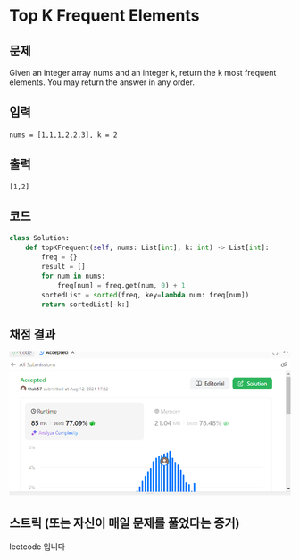 #  Top K Frequent Elements

## 문제
Given an integer array nums and an integer k, return the k most frequent elements. You may return the answer in any order.
## 입력
```
nums = [1,1,1,2,2,3], k = 2
```
## 출력
```
[1,2]
```
## 코드
```python
class Solution:
    def topKFrequent(self, nums: List[int], k: int) -> List[int]:
        freq = {}
        result = []
        for num in nums:
            freq[num] = freq.get(num, 0) + 1
        sortedList = sorted(freq, key=lambda num: freq[num])
        return sortedList[-k:]
```

## 채점 결과
![alt text](image.png)

## 스트릭 (또는 자신이 매일 문제를 풀었다는 증거)
leetcode 입니다

